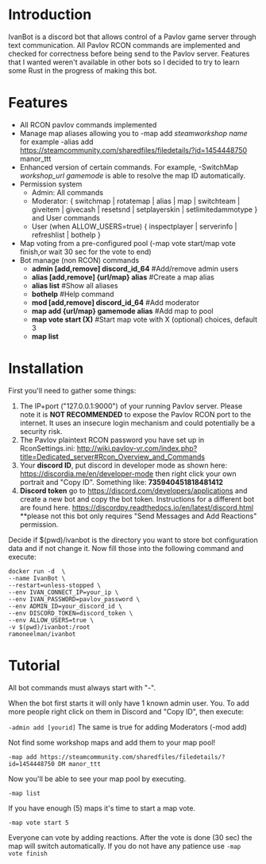 # Introduction
IvanBot is a discord bot that allows control of a Pavlov game server through text communication. All Pavlov RCON commands are implemented and checked for correctness before being send to the Pavlov server. Features that I wanted weren't available in other bots so I decided to try to learn some Rust in the progress of making this bot.
# Features
* All RCON pavlov commands implemented
* Manage map aliases allowing you to -map add *steamworkshop name* for example -alias add https://steamcommunity.com/sharedfiles/filedetails/?id=1454448750 manor_ttt
* Enhanced version of certain commands. For example, -SwitchMap *workshop_url* *gamemode* is able to resolve the map ID automatically.
* Permission system
    * Admin: All commands
    * Moderator: { switchmap | rotatemap | alias | map | switchteam | giveitem | givecash | resetsnd | setplayerskin | setlimitedammotype } and User commands
    * User (when ALLOW_USERS=true) { inspectplayer | serverinfo | refreshlist | bothelp }
* Map voting from a pre-configured pool (-map vote start/map vote finish,or wait 30 sec for the vote to end)
* Bot manage (non RCON) commands
    * **admin [add,remove] discord_id_64**          #Add/remove admin users
    * **alias [add,remove] {url/map} alias**        #Create a map alias
    * **alias list**                                #Show all aliases
    * **bothelp**                                   #Help command
    * **mod [add,remove] discord_id_64**            #Add moderator
    * **map add {url/map} gamemode alias**          #Add map to pool
    * **map vote start (X)** #Start map vote with X (optional) choices, default 3
    * **map list**

# Installation 
First you'll need to gather some things:
1. The IP+port ("127.0.0.1:9000") of your running Pavlov server. Please note it is **NOT RECOMMENDED** to expose the Pavlov RCON port to the internet. It uses an insecure login mechanism and could potentially be a security risk. 
2. The Pavlov plaintext RCON password you have set up in RconSettings.ini: http://wiki.pavlov-vr.com/index.php?title=Dedicated_server#Rcon_Overview_and_Commands
3. Your **discord ID**, put discord in developer mode as shown here: https://discordia.me/en/developer-mode then right click your own portrait and "Copy ID". Something like: **735940451818481412**
4. **Discord token** go to https://discord.com/developers/applications and create a new bot and copy the bot token. Instructions for a different bot are found here. https://discordpy.readthedocs.io/en/latest/discord.html **please not this bot only requires "Send Messages and Add Reactions" permission.

Decide if $(pwd)/ivanbot is the directory you want to store bot configuration data and if not change it.
Now fill those into the following command and execute:

```
docker run -d  \
--name IvanBot \
--restart=unless-stopped \
--env IVAN_CONNECT_IP=your_ip \
--env IVAN_PASSWORD=pavlov_password \
--env ADMIN_ID=your_discord_id \
--env DISCORD_TOKEN=discord_token \
--env ALLOW_USERS=true \
-v $(pwd)/ivanbot:/root
ramoneelman/ivanbot
```

# Tutorial
All bot commands must always start with "-".

When the bot first starts it will only have 1 known admin user. You. To add more people right click on them in Discord and "Copy ID", then execute:

```-admin add [yourid]```
The same is true for adding Moderators (-mod add)

Not find some workshop maps and add them to your map pool!

```-map add https://steamcommunity.com/sharedfiles/filedetails/?id=1454448750 DM manor_ttt```

Now you'll be able to see your map pool by executing.

```-map list```

If you have enough (5) maps it's time to start a map vote.

```-map vote start 5```

Everyone can vote by adding reactions. After the vote is done (30 sec) the map will switch automatically. If you do not have any patience use ```-map vote finish```
